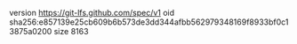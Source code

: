 version https://git-lfs.github.com/spec/v1
oid sha256:e857139e25cb609b6b573de3dd344afbb562979348169f8933bf0c13875a0200
size 8163
